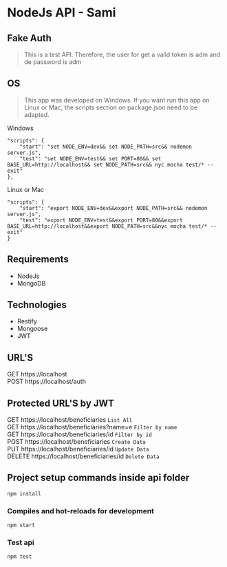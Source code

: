 # NodeJs API - Sami

## Fake Auth
> This is a test API. Therefore, the user for get a valid token is adm and de password is adm

## OS
> This app was developed on Windows. If you want run this app on Linux or Mac, the scripts section on package.json need to be adapted.

Windows
```
"scripts": {
    "start": "set NODE_ENV=dev&& set NODE_PATH=src&& nodemon server.js",
    "test": "set NODE_ENV=test&& set PORT=80&& set BASE_URL=http://localhost&& set NODE_PATH=src&& nyc mocha test/* --exit"
},
```

Linux or Mac
```
"scripts": {
    "start": "export NODE_ENV=dev&&export NODE_PATH=src&& nodemon server.js",
    "test": "export NODE_ENV=test&&export PORT=80&&export BASE_URL=http://localhost&&export NODE_PATH=src&&nyc mocha test/* --exit"
}
```

## Requirements
* NodeJs  
* MongoDB

## Technologies
* Restify
* Mongoose
* JWT

## URL'S
GET https://localhost  
POST https://localhost/auth  

## Protected URL'S by JWT
GET https://localhost/beneficiaries  `List All`  
GET https://localhost/beneficiaries?name=e `Filter by name`  
GET https://localhost/beneficiaries/id `Filter by id`  
POST https://localhost/beneficiaries `Create Data`  
PUT https://localhost/beneficiaries/id `Update Data`  
DELETE https://localhost/beneficiaries/id  `Delete Data`

## Project setup commands inside api folder
```
npm install
```

### Compiles and hot-reloads for development
```
npm start
```

### Test api
```
npm test
```
